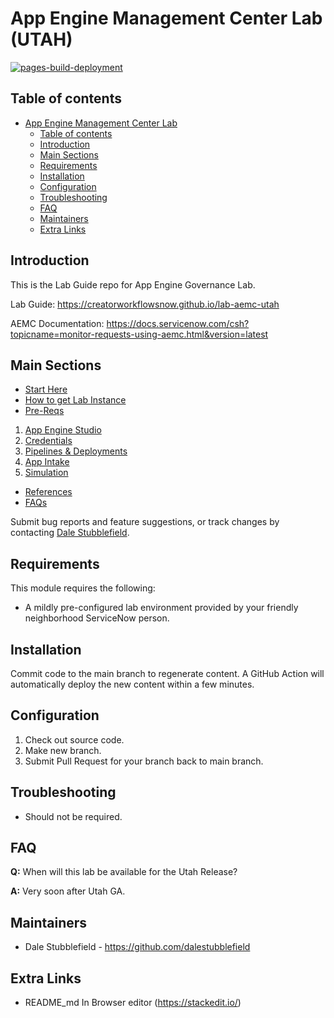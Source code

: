 # App Engine Management Center Lab (UTAH)

[![pages-build-deployment](https://github.com/CreatorWorkflowsNow/lab-aemc-utah/actions/workflows/pages/pages-build-deployment/badge.svg)](https://github.com/CreatorWorkflowsNow/lab-aemc-utah/actions/workflows/pages/pages-build-deployment)

## Table of contents
- [App Engine Management Center Lab](#app-engine-management-center-lab)
  - [Table of contents](#table-of-contents)
  - [Introduction](#introduction)
  - [Main Sections](#main-sections)
  - [Requirements](#requirements)
  - [Installation](#installation)
  - [Configuration](#configuration)
  - [Troubleshooting](#troubleshooting)
  - [FAQ](#faq)
  - [Maintainers](#maintainers)
  - [Extra Links](#extra-links)

## Introduction

This is the Lab Guide repo for App Engine Governance Lab.

Lab Guide: https://creatorworkflowsnow.github.io/lab-aemc-utah

AEMC Documentation: https://docs.servicenow.com/csh?topicname=monitor-requests-using-aemc.html&version=latest

## Main Sections
- [Start Here](https://creatorworkflowsnow.github.io/lab-aemc-utah/)
- [How to get Lab Instance](https://creatorworkflowsnow.github.io/lab-aemc-utah/docs/how-to-get-lab-instance)
- [Pre-Reqs](https://creatorworkflowsnow.github.io/lab-aemc-utah/docs/pre-reqs)
1) [App Engine Studio](https://creatorworkflowsnow.github.io/lab-aemc-utah/docs/configure-aes)
2) [Credentials](https://creatorworkflowsnow.github.io/lab-aemc-utah/docs/credentials)
3) [Pipelines & Deployments](https://creatorworkflowsnow.github.io/lab-aemc-utah/docs/pipelines-deployments)
4) [App Intake](https://creatorworkflowsnow.github.io/lab-aemc-utah/docs/app-intake)
5) [Simulation](https://creatorworkflowsnow.github.io/lab-aemc-utah/docs/simulation)
- [References](https://creatorworkflowsnow.github.io/lab-aemc-utah/docs/references)
- [FAQs](https://creatorworkflowsnow.github.io/lab-aemc-utah/docs/faqs)

Submit bug reports and feature suggestions, or track changes by contacting [Dale Stubblefield](mailto:dale.stubblefield@servicenow.com).

## Requirements

This module requires the following:

- A mildly pre-configured lab environment provided by your friendly neighborhood ServiceNow person.

## Installation

Commit code to the main branch to regenerate content. A GitHub Action will automatically deploy the new content within a few minutes. 

## Configuration

1. Check out source code.
2. Make new branch.
3. Submit Pull Request for your branch back to main branch. 

## Troubleshooting

- Should not be required. 

## FAQ

**Q:** When will this lab be available for the Utah Release?

**A:** Very soon after Utah GA. 

## Maintainers

- Dale Stubblefield - https://github.com/dalestubblefield

## Extra Links
* README_md In Browser editor (https://stackedit.io/)
